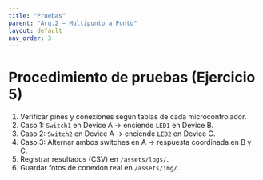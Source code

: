 ```yaml
---
title: "Pruebas"
parent: "Arq.2 — Multipunto a Punto"
layout: default
nav_order: 3
---
```


# Procedimiento de pruebas (Ejercicio 5)

1. Verificar pines y conexiones según tablas de cada microcontrolador.  
2. Caso 1: `Switch1` en Device A → enciende `LED1` en Device B.  
3. Caso 2: `Switch2` en Device A → enciende `LED2` en Device C.  
4. Caso 3: Alternar ambos switches en A → respuesta coordinada en B y C.  
5. Registrar resultados (CSV) en `/assets/logs/`.  
6. Guardar fotos de conexión real en `/assets/img/`.  
